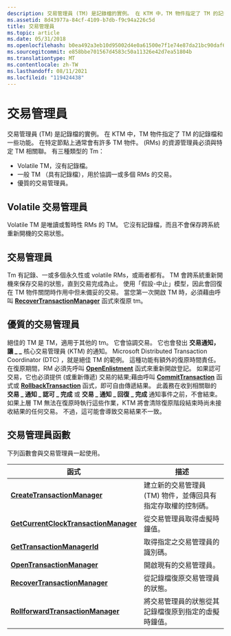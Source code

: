 ```yaml
---
description: 交易管理員 (TM) 是記錄檔的實例。 在 KTM 中，TM 物件指定了 TM 的記錄檔和一些功能。 在特定節點上通常會有許多 TM 物件。  (RMs) 的資源管理員必須與特定 TM 相關聯。
ms.assetid: 8d43977a-84cf-4109-b7db-f9c94a226c5d
title: 交易管理員
ms.topic: article
ms.date: 05/31/2018
ms.openlocfilehash: b0ea492a3eb10d95002d4e0a61500e7f1e74e87da21bc90daf680a2899e3fa67
ms.sourcegitcommit: e858bbe701567d4583c50a11326e42d7ea51804b
ms.translationtype: MT
ms.contentlocale: zh-TW
ms.lasthandoff: 08/11/2021
ms.locfileid: "119424438"
---
```

# <a name="transaction-managers"></a>交易管理員

交易管理員 (TM) 是記錄檔的實例。 在 KTM 中，TM 物件指定了 TM 的記錄檔和一些功能。 在特定節點上通常會有許多 TM 物件。  (RMs) 的資源管理員必須與特定 TM 相關聯。 有三種類型的 Tm：

-   Volatile TM，沒有記錄檔。
-   一般 TM （具有記錄檔），用於協調一或多個 RMs 的交易。
-   優質的交易管理員。

## <a name="volatile-transaction-managers"></a>Volatile 交易管理員

Volatile TM 是唯讀或暫時性 RMs 的 TM。 它沒有記錄檔，而且不會保存跨系統重新開機的交易狀態。

## <a name="transaction-managers"></a>交易管理員

Tm 有記錄、一或多個永久性或 volatile RMs，或兩者都有。 TM 會跨系統重新開機來保存交易的狀態，直到交易完成為止。 使用「假設-中止」模型，因此會回復在 TM 物件關閉時作用中但未備妥的交易。 當您第一次開啟 TM 時，必須藉由呼叫 [**RecoverTransactionManager**](/windows/desktop/api/Ktmw32/nf-ktmw32-recovertransactionmanager) 函式來復原 tm。

## <a name="superior-transaction-managers"></a>優質的交易管理員

絕佳的 TM 是 TM，適用于其他的 tm。 它會協調交易。 它也會發出 **交易通知，讓 \_ \_** 核心交易管理員 (KTM) 的通知。 Microsoft Distributed Transaction Coordinator (DTC) ，就是絕佳 TM 的範例。 這種功能有額外的復原時間責任。 在復原期間，RM 必須先呼叫 [**OpenEnlistment**](/windows/desktop/api/Ktmw32/nf-ktmw32-openenlistment) 函式來重新開啟登記。 如果認可交易，它也必須提供 (或重新傳遞) 交易的結果;藉由呼叫 [**CommitTransaction**](/windows/desktop/api/Ktmw32/nf-ktmw32-committransaction) 函式或 [**RollbackTransaction**](/windows/desktop/api/Ktmw32/nf-ktmw32-rollbacktransaction) 函式，即可自由傳遞結果。 此義務在收到相關聯的 **交易 \_ 通知 \_ 認可 \_ 完成** 或 **交易 \_ 通知 \_ 回復 \_ 完成** 通知事件之前，不會結束。如果上層 TM 無法在復原時執行這些作業，KTM 將會清除復原階段結束時尚未接收結果的任何交易。 不過，這可能會導致交易結果不一致。

## <a name="transaction-manager-functions"></a>交易管理員函數

下列函數會與交易管理員一起使用。



| 函式                                                                            | 描述                                                                                    |
|-------------------------------------------------------------------------------------|------------------------------------------------------------------------------------------------|
| [**CreateTransactionManager**](/windows/desktop/api/Ktmw32/nf-ktmw32-createtransactionmanager)                        | 建立新的交易管理員 (TM) 物件，並傳回具有指定存取權的控制碼。  |
| [**GetCurrentClockTransactionManager**](/windows/desktop/api/Ktmw32/nf-ktmw32-getcurrentclocktransactionmanager) | 從交易管理員取得虛擬時鐘值。                                      |
| [**GetTransactionManagerId**](/windows/desktop/api/Ktmw32/nf-ktmw32-gettransactionmanagerid)                          | 取得指定之交易管理員的識別碼。                                   |
| [**OpenTransactionManager**](/windows/desktop/api/Ktmw32/nf-ktmw32-opentransactionmanager)                            | 開啟現有的交易管理員。                                                         |
| [**RecoverTransactionManager**](/windows/desktop/api/Ktmw32/nf-ktmw32-recovertransactionmanager)                      | 從記錄檔復原交易管理員的狀態。                                      |
| [**RollforwardTransactionManager**](/windows/desktop/api/KtmW32/nf-ktmw32-rollforwardtransactionmanager)              | 將交易管理員的狀態從其記錄檔復原到指定的虛擬時鐘值。 |



 

 

 



